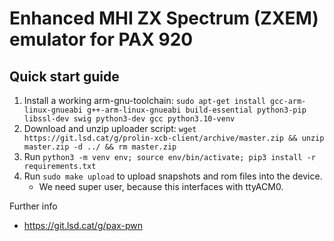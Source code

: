 # Enhanced MHI ZX Spectrum (ZXEM) emulator for PAX 920

## Quick start guide

1. Install a working arm-gnu-toolchain: `sudo apt-get install gcc-arm-linux-gnueabi g++-arm-linux-gnueabi build-essential python3-pip libssl-dev swig python3-dev gcc python3.10-venv`
2. Download and unzip uploader script: `wget https://git.lsd.cat/g/prolin-xcb-client/archive/master.zip && unzip master.zip -d ../ && rm master.zip`
3. Run `python3 -m venv env; source env/bin/activate; pip3 install -r requirements.txt`
4. Run `sudo make upload` to upload snapshots and rom files into the device.
    - We need super user, because this interfaces with ttyACM0.

Further info
- https://git.lsd.cat/g/pax-pwn